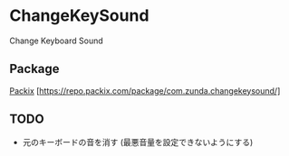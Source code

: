 # ChangeKeySound
Change Keyboard Sound

## Package
[Packix](https://repo.packix.com/package/com.zunda.changekeysound/)
[https://repo.packix.com/package/com.zunda.changekeysound/]
## TODO
- 元のキーボードの音を消す (最悪音量を設定できないようにする)
